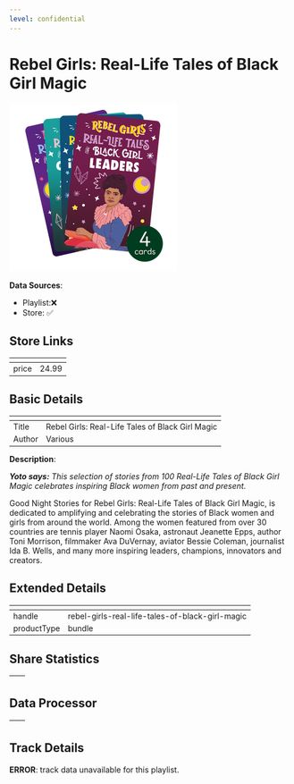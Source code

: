 ```yaml
---
level: confidential
---
```

# Rebel Girls: Real-Life Tales of Black Girl Magic

![card_[c0iSY].png](../../img/cards/card_[c0iSY].png)

**Data Sources**: 

- Playlist:❌
- Store: ✅


## Store Links

| <!-- --> | <!-- --> |
| - | - |
| price | 24.99 |


## Basic Details

| <!-- --> | <!-- --> |
| - | - |
| Title | Rebel Girls: Real-Life Tales of Black Girl Magic |
| Author | Various |

**Description**:

_**Yoto says:** This selection of stories from 100 Real-Life Tales of Black Girl Magic celebrates inspiring Black women from past and present._

Good Night Stories for Rebel Girls: Real-Life Tales of Black Girl Magic, is dedicated to amplifying and celebrating the stories of Black women and girls from around the world. Among the women featured from over 30 countries are tennis player Naomi Osaka, astronaut Jeanette Epps, author Toni Morrison, filmmaker Ava DuVernay, aviator Bessie Coleman, journalist Ida B. Wells, and many more inspiring leaders, champions, innovators and creators.


## Extended Details

| <!-- --> | <!-- --> |
| - | - |
| handle | rebel-girls-real-life-tales-of-black-girl-magic |
| productType | bundle |


## Share Statistics

| <!-- --> | <!-- --> |
| - | - |


## Data Processor

| <!-- --> | <!-- --> |
| - | - |


## Track Details

**ERROR**: track data unavailable for this playlist.
